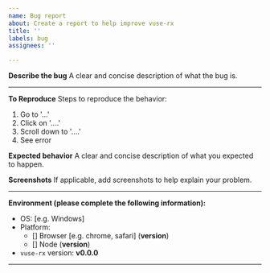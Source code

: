 ```yaml
---
name: Bug report
about: Create a report to help improve vuse-rx
title: ''
labels: bug
assignees: ''

---
```


**Describe the bug**
A clear and concise description of what the bug is.

---

**To Reproduce**
Steps to reproduce the behavior:
1. Go to '...'
2. Click on '....'
3. Scroll down to '....'
4. See error

**Expected behavior**
A clear and concise description of what you expected to happen.

**Screenshots**
If applicable, add screenshots to help explain your problem.

---

**Environment (please complete the following information):**
 - OS: [e.g. Windows]
 - Platform:
   - [] Browser [e.g. chrome, safari] (**version**)
   - [] Node (**version**)
 - `vuse-rx` version: **v0.0.0**
---
